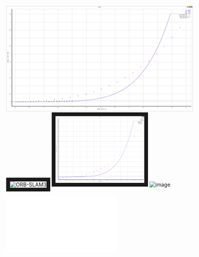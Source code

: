 ![image](./kitti_pic/test.png)
<img src="https://img.youtube.com/vi/HyLNq-98LRo/0.jpg" alt="ORB-SLAM3" width="240" height="180" border="10" />
<img src="./kitti_pic/test.png" alt="ORB-SLAM3" width="240" height="180" border="10" />
![image](./kitti_pic/test.emf)

![image](./2020_0923.pdf)
